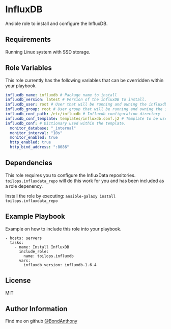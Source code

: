 InfluxDB
=========

Ansible role to install and configure the InfluxDB.

Requirements
------------

Running Linux system with SSD storage.

Role Variables
--------------

This role currently has the following variables that can be overridden within your playbook.

```yaml
influxdb_name: influxdb # Package name to install
influxdb_version: latest # Version of the influxDB to install.
influxdb_user: root # User that will be running and owning the influxdb daemon
influxdb_group: root # User group that will be running and owning the influxdb daemon
influxdb_conf_path: /etc/influxdb # Influxdb configuration directory
influxdb_conf_template: templates/influxdb.conf.j2 # Template to be used during creation of the influxdb.conf file
influxdb_conf: # Dictionary used within the template.
  monitor_database: "_internal"
  monitor_interval: "10s"
  monitor_enabled: true
  http_enabled: true
  http_bind_address: ":8086"
```

Dependencies
------------

This role requires you to configure the InfluxData repositories. `toilops.influxdata_repo` will do this work for you and has been included as a role depenency.

Install the role by executing: `ansible-galaxy install toilops.influxdata_repo`

Example Playbook
----------------

Example on how to include this role into your playbook.

    - hosts: servers
      tasks:
        - name: Install InfluxDB
          include_role:
            name: toilops.influxdb
          vars:
            influxdb_version: influxdb-1.6.4

License
-------

MIT

Author Information
------------------

Find me on github [@BondAnthony](https://github.com/BondAnthony)
